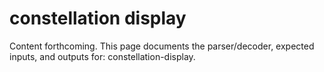 # constellation display 
Content forthcoming. This page documents the parser/decoder, expected inputs, and outputs for: constellation-display.
